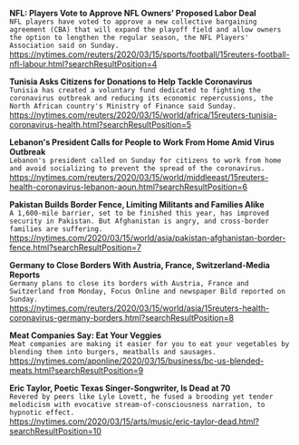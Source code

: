 **NFL: Players Vote to Approve NFL Owners' Proposed Labor Deal**\
`NFL players have voted to approve a new collective bargaining agreement (CBA) that will expand the playoff field and allow owners the option to lengthen the regular season, the NFL Players' Association said on Sunday.`\
https://nytimes.com/reuters/2020/03/15/sports/football/15reuters-football-nfl-labour.html?searchResultPosition=4

**Tunisia Asks Citizens for Donations to Help Tackle Coronavirus**\
`Tunisia has created a voluntary fund dedicated to fighting the coronavirus outbreak and reducing its economic repercussions, the North African country's Ministry of Finance said Sunday.`\
https://nytimes.com/reuters/2020/03/15/world/africa/15reuters-tunisia-coronavirus-health.html?searchResultPosition=5

**Lebanon's President Calls for People to Work From Home Amid Virus Outbreak**\
`Lebanon's president called on Sunday for citizens to work from home and avoid socializing to prevent the spread of the coronavirus.`\
https://nytimes.com/reuters/2020/03/15/world/middleeast/15reuters-health-coronavirus-lebanon-aoun.html?searchResultPosition=6

**Pakistan Builds Border Fence, Limiting Militants and Families Alike**\
`A 1,600-mile barrier, set to be finished this year, has improved security in Pakistan. But Afghanistan is angry, and cross-border families are suffering.`\
https://nytimes.com/2020/03/15/world/asia/pakistan-afghanistan-border-fence.html?searchResultPosition=7

**Germany to Close Borders With Austria, France, Switzerland-Media Reports**\
`Germany plans to close its borders with Austria, France and Switzerland from Monday, Focus Online and newspaper Bild reported on Sunday.`\
https://nytimes.com/reuters/2020/03/15/world/asia/15reuters-health-coronavirus-germany-borders.html?searchResultPosition=8

**Meat Companies Say: Eat Your Veggies**\
`Meat companies are making it easier for you to eat your vegetables by blending them into burgers, meatballs and sausages.`\
https://nytimes.com/aponline/2020/03/15/business/bc-us-blended-meats.html?searchResultPosition=9

**Eric Taylor, Poetic Texas Singer-Songwriter, Is Dead at 70**\
`Revered by peers like Lyle Lovett, he fused a brooding yet tender melodicism with evocative stream-of-consciousness narration, to hypnotic effect.`\
https://nytimes.com/2020/03/15/arts/music/eric-taylor-dead.html?searchResultPosition=10

